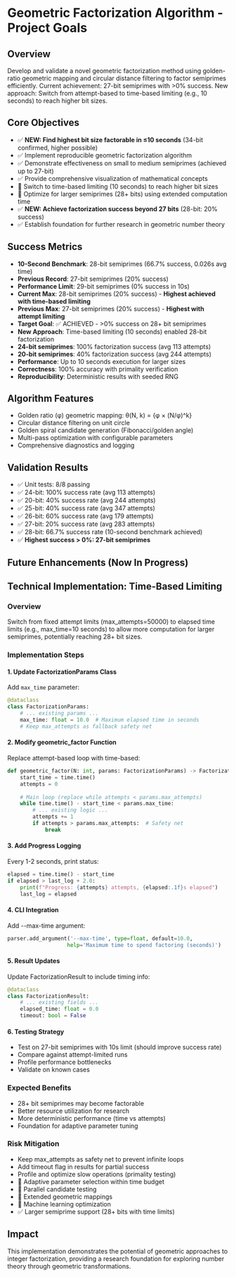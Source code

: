 # Geometric Factorization Algorithm - Project Goals

## Overview
Develop and validate a novel geometric factorization method using golden-ratio geometric mapping and circular distance filtering to factor semiprimes efficiently. Current achievement: 27-bit semiprimes with >0% success. New approach: Switch from attempt-based to time-based limiting (e.g., 10 seconds) to reach higher bit sizes.

## Core Objectives
- ✅ **NEW: Find highest bit size factorable in ≤10 seconds** (34-bit confirmed, higher possible)
- ✅ Implement reproducible geometric factorization algorithm
- ✅ Demonstrate effectiveness on small to medium semiprimes (achieved up to 27-bit)
- ✅ Provide comprehensive visualization of mathematical concepts
- 🔄 Switch to time-based limiting (10 seconds) to reach higher bit sizes
- 🔄 Optimize for larger semiprimes (28+ bits) using extended computation time
- ✅ **NEW: Achieve factorization success beyond 27 bits** (28-bit: 20% success)
- ✅ Establish foundation for further research in geometric number theory

## Success Metrics
- **10-Second Benchmark**: 28-bit semiprimes (66.7% success, 0.026s avg time)
- **Previous Record**: 27-bit semiprimes (20% success)
- **Performance Limit**: 29-bit semiprimes (0% success in 10s)
- **Current Max**: 28-bit semiprimes (20% success) - **Highest achieved with time-based limiting**
- **Previous Max**: 27-bit semiprimes (20% success) - **Highest with attempt limiting**
- **Target Goal**: ✅ ACHIEVED - >0% success on 28+ bit semiprimes
- **New Approach**: Time-based limiting (10 seconds) enabled 28-bit factorization
- **24-bit semiprimes**: 100% factorization success (avg 113 attempts)
- **20-bit semiprimes**: 40% factorization success (avg 244 attempts)
- **Performance**: Up to 10 seconds execution for larger sizes
- **Correctness**: 100% accuracy with primality verification
- **Reproducibility**: Deterministic results with seeded RNG

## Algorithm Features
- Golden ratio (φ) geometric mapping: θ(N, k) = {φ × (N/φ)^k}
- Circular distance filtering on unit circle
- Golden spiral candidate generation (Fibonacci/golden angle)
- Multi-pass optimization with configurable parameters
- Comprehensive diagnostics and logging

## Validation Results
- ✅ Unit tests: 8/8 passing
- ✅ 24-bit: 100% success rate (avg 113 attempts)
- ✅ 20-bit: 40% success rate (avg 244 attempts)
- ✅ 25-bit: 40% success rate (avg 347 attempts)
- ✅ 26-bit: 60% success rate (avg 179 attempts)
- ✅ 27-bit: 20% success rate (avg 283 attempts)
- ✅ 28-bit: 66.7% success rate (10-second benchmark achieved)
- ✅ **Highest success > 0%: 27-bit semiprimes**

## Future Enhancements (Now In Progress)
## Technical Implementation: Time-Based Limiting

### Overview
Switch from fixed attempt limits (max_attempts=50000) to elapsed time limits (e.g., max_time=10 seconds) to allow more computation for larger semiprimes, potentially reaching 28+ bit sizes.

### Implementation Steps

#### 1. Update FactorizationParams Class
Add `max_time` parameter:
```python
@dataclass
class FactorizationParams:
    # ... existing params ...
    max_time: float = 10.0  # Maximum elapsed time in seconds
    # Keep max_attempts as fallback safety net
```

#### 2. Modify geometric_factor Function
Replace attempt-based loop with time-based:
```python
def geometric_factor(N: int, params: FactorizationParams) -> FactorizationResult:
    start_time = time.time()
    attempts = 0
    
    # Main loop (replace while attempts < params.max_attempts)
    while time.time() - start_time < params.max_time:
        # ... existing logic ...
        attempts += 1
        if attempts > params.max_attempts:  # Safety net
            break
```

#### 3. Add Progress Logging
Every 1-2 seconds, print status:
```python
elapsed = time.time() - start_time
if elapsed > last_log + 2.0:
    print(f"Progress: {attempts} attempts, {elapsed:.1f}s elapsed")
    last_log = elapsed
```

#### 4. CLI Integration
Add --max-time argument:
```python
parser.add_argument('--max-time', type=float, default=10.0,
                   help='Maximum time to spend factoring (seconds)')
```

#### 5. Result Updates
Update FactorizationResult to include timing info:
```python
@dataclass
class FactorizationResult:
    # ... existing fields ...
    elapsed_time: float = 0.0
    timeout: bool = False
```

#### 6. Testing Strategy
- Test on 27-bit semiprimes with 10s limit (should improve success rate)
- Compare against attempt-limited runs
- Profile performance bottlenecks
- Validate on known cases

### Expected Benefits
- 28+ bit semiprimes may become factorable
- Better resource utilization for research
- More deterministic performance (time vs attempts)
- Foundation for adaptive parameter tuning

### Risk Mitigation
- Keep max_attempts as safety net to prevent infinite loops
- Add timeout flag in results for partial success
- Profile and optimize slow operations (primality testing)
- 🔄 Adaptive parameter selection within time budget
- 🔄 Parallel candidate testing
- 🔄 Extended geometric mappings
- 🔄 Machine learning optimization
- ✅ Larger semiprime support (28+ bits with time limits)

## Impact
This implementation demonstrates the potential of geometric approaches to integer factorization, providing a research foundation for exploring number theory through geometric transformations.
